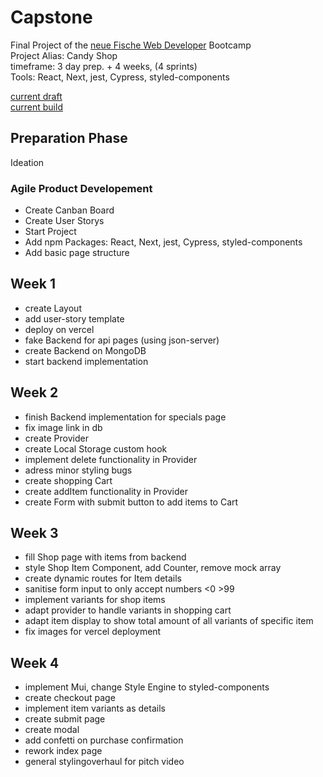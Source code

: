 # Capstone

Final Project of the [neue Fische Web Developer](https://www.neuefische.de/weiterbildung/web-development) Bootcamp <br/>
Project Alias: Candy Shop <br/>
timeframe: 3 day prep. + 4 weeks, (4 sprints) <br/>
Tools: React, Next, jest, Cypress, styled-components <br/>

[current draft](https://excalidraw.com/#json=5823450698481664,D2D_6Xe72Je9AbFx6f0kzg) <br/>
[current build](https://capstone-vb2webd.vercel.app/)

## Preparation Phase

Ideation

### Agile Product Developement

- Create Canban Board
- Create User Storys
- Start Project
- Add npm Packages: React, Next, jest, Cypress, styled-components
- Add basic page structure

## Week 1

- create Layout
- add user-story template
- deploy on vercel
- fake Backend for api pages (using json-server)
- create Backend on MongoDB
- start backend implementation

## Week 2

- finish Backend implementation for specials page
- fix image link in db
- create Provider
- create Local Storage custom hook
- implement delete functionality in Provider
- adress minor styling bugs
- create shopping Cart
- create addItem functionality in Provider
- create Form with submit button to add items to Cart

## Week 3

- fill Shop page with items from backend
- style Shop Item Component, add Counter, remove mock array
- create dynamic routes for Item details
- sanitise form input to only accept numbers <0 >99
- implement variants for shop items
- adapt provider to handle variants in shopping cart
- adapt item display to show total amount of all variants of specific item
- fix images for vercel deployment

## Week 4

- implement Mui, change Style Engine to styled-components
- create checkout page
- implement item variants as details
- create submit page
- create modal
- add confetti on purchase confirmation
- rework index page
- general stylingoverhaul for pitch video
